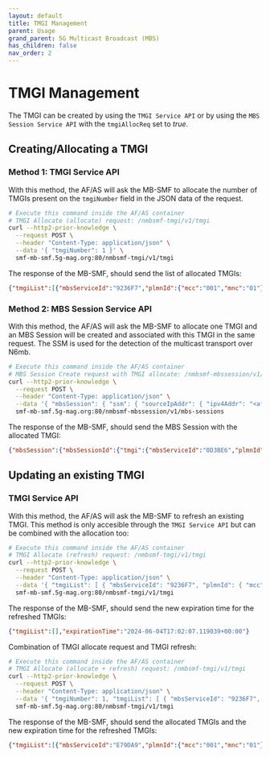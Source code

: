 ```yaml
---
layout: default
title: TMGI Management
parent: Usage
grand_parent: 5G Multicast Broadcast (MBS)
has_children: false
nav_order: 2
---
```


# TMGI Management

The TMGI can be created by using the `TMGI Service API` or by using the `MBS Session Service API` with the `tmgiAllocReq` set to _true_.

## Creating/Allocating a TMGI
### Method 1: TMGI Service API

With this method, the AF/AS will ask the MB-SMF to allocate the number of TMGIs present on the `tmgiNumber` field in the JSON data of the request.

```bash
# Execute this command inside the AF/AS container
# TMGI Allocate (allocate) request: /nmbsmf-tmgi/v1/tmgi
curl --http2-prior-knowledge \
  --request POST \
  --header "Content-Type: application/json" \
  --data '{ "tmgiNumber": 1 }' \
  smf-mb-smf.5g-mag.org:80/nmbsmf-tmgi/v1/tmgi
```

The response of the MB-SMF, should send the list of allocated TMGIs:

```json
{"tmgiList":[{"mbsServiceId":"9236F7","plmnId":{"mcc":"001","mnc":"01"}}],"expirationTime":"2024-06-04T16:59:10.628193+00:00"}
```

### Method 2: MBS Session Service API

With this method, the AF/AS will ask the MB-SMF to allocate one TMGI and an MBS Session will be created and associated with this TMGI in the same request. The SSM is used for the detection of the multicast transport over N6mb.

```bash
# Execute this command inside the AF/AS container
# MBS Session Create request with TMGI allocate: /nmbsmf-mbssession/v1/mbs-sessions with multicast source
curl --http2-prior-knowledge \
  --request POST \
  --header "Content-Type: application/json" \
  --data '{ "mbsSession": { "ssm": { "sourceIpAddr": { "ipv4Addr": "<af_as_container_ip>" }, "destIpAddr": { "ipv4Addr": "<n6mb_ip_multicast_destination_address>" } },"tmgiAllocReq": true, "serviceType":"BROADCAST" } }' \
  smf-mb-smf.5g-mag.org:80/nmbsmf-mbssession/v1/mbs-sessions
```

The response of the MB-SMF, should send the MBS Session with the allocated TMGI:

```json
{"mbsSession":{"mbsSessionId":{"tmgi":{"mbsServiceId":"0D3BE6","plmnId":{"mcc":"001","mnc":"01"}}},"tmgi":{"mbsServiceId":"0D3BE6","plmnId":{"mcc":"001","mnc":"01"}},"serviceType":"BROADCAST"}}
```

## Updating an existing TMGI

### TMGI Service API

With this method, the AF/AS will ask the MB-SMF to refresh an existing TMGI. This method is only accesible through the `TMGI Service API` but can be combined with the allocation too:

```bash
# Execute this command inside the AF/AS container
# TMGI Allocate (refresh) request: /nmbsmf-tmgi/v1/tmgi
curl --http2-prior-knowledge \
  --request POST \
  --header "Content-Type: application/json" \
  --data '{ "tmgiList": [ { "mbsServiceId": "9236F7", "plmnId": { "mcc": "001", "mnc": "01" } } ] }' \
  smf-mb-smf.5g-mag.org:80/nmbsmf-tmgi/v1/tmgi
```

The response of the MB-SMF, should send the new expiration time for the refreshed TMGIs:

```json
{"tmgiList":[],"expirationTime":"2024-06-04T17:02:07.119039+00:00"}
```

Combination of TMGI allocate request and TMGI refresh:

```bash
# Execute this command inside the AF/AS container
# TMGI Allocate (allocate + refresh) request: /nmbsmf-tmgi/v1/tmgi
curl --http2-prior-knowledge \
  --request POST \
  --header "Content-Type: application/json" \
  --data '{ "tmgiNumber": 1, "tmgiList": [ { "mbsServiceId": "9236F7", "plmnId": { "mcc": "001", "mnc": "01" } } ] }' \
  smf-mb-smf.5g-mag.org:80/nmbsmf-tmgi/v1/tmgi
```

The response of the MB-SMF, should send the allocated TMGIs and the new expiration time for the refreshed TMGIs:

```json
{"tmgiList":[{"mbsServiceId":"E79DA9","plmnId":{"mcc":"001","mnc":"01"}}],"expirationTime":"2024-06-04T17:03:01.036961+00:00"}
```
